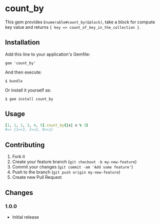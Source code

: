 # count_by

This gem provides `Enumerable#count_by(&block)`, take a block for compute key value and returns `{ key => count_of_key_in_the_collection }`.


## Installation

Add this line to your application's Gemfile:

    gem 'count_by'

And then execute:

    $ bundle

Or install it yourself as:

    $ gem install count_by

## Usage

```ruby
[1, 1, 2, 3, 4, 5].count_by{|x| x % 3}
#=> {1=>3, 2=>2, 0=>1}
```

## Contributing

1. Fork it
2. Create your feature branch (`git checkout -b my-new-feature`)
3. Commit your changes (`git commit -am 'Add some feature'`)
4. Push to the branch (`git push origin my-new-feature`)
5. Create new Pull Request

## Changes

### 1.0.0

* Initial release

